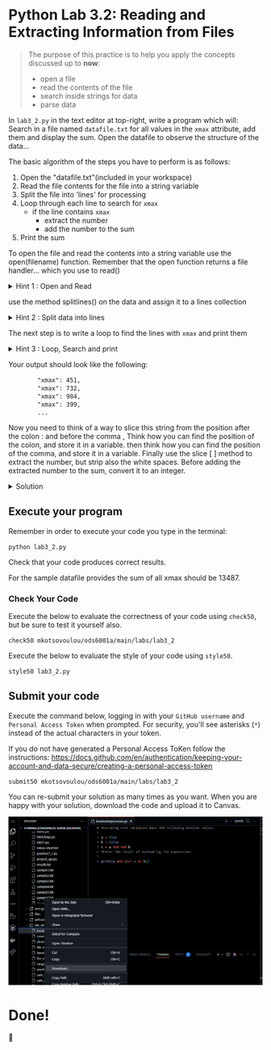 # Python Lab 3.2: Reading and Extracting Information from Files

> The purpose of this practice is to help you apply the concepts discussed up to **now**: 
>
> - open a file
> - read the contents of the file
> - search inside strings for data
> - parse data

In `lab3_2.py` in the text editor at top-right, write a program which will:
Search in a file named `datafile.txt` for all values in the `xmax` attribute, add them and display the sum.
Open the datafile to observe the structure of the data...

The basic algorithm of the steps you have to perform is as follows:

1. Open the "datafile.txt"(included in your workspace)
2. Read the file contents for the file into a string variable
3. Split the file into 'lines' for processing
4. Loop through each line to search for `xmax`
    -   if the line contains `xmax`
        - extract the number 
        - add the number to the sum
5. Print the sum



To open the file and read the contents into a string variable use the open(filename) function.
Remember that the open function returns a file handler...
which you use to read()

<details> 
<summary>
Hint 1 : Open and Read
</summary>


```
fileh = open("datafile.txt")
data = fileh.read()

```
Of course you can also use readlines() instead of read() which will read and split at the same time...
but in this example, we will split the string in the next step...

</details> 

use the method splitlines() on the data and assign it to a lines collection

<details> 
<summary>
Hint 2 : Split data into lines
</summary>


```
lines = data.splitlines()
```

</details> 

The next step is to write a loop to find the lines with `xmax` and print them

<details> 
<summary>
Hint 3 : Loop, Search and print
</summary>

```
 for line in lines:
    if "xmax" in line:
        print(line)

```
At this point you can run your code and see the output...


</details> 

Your output should look like the following:
```
        "xmax": 451,
        "xmax": 732,
        "xmax": 984,
        "xmax": 399,
        ...
```

Now you need to think of a way to slice this string from the position after the colon : and before the comma ,
Think how you can find the position of the colon, and store it in a variable.
then think how you can find the position of the comma, and store it in a variable.
Finally use the slice [ ] method to extract the number, but strip also the white spaces.
Before adding the extracted number to the sum, convert it to an integer.

<details> 
<summary>
Solution
</summary>

```
fileh = open("datafile.txt")
data = fileh.read()
print(type(data))
lines = data.splitlines()
sum=0
for line in lines:
    if "xmax" in line:
        colon = line.find(':')
        comma = line.find(',')
        number = int(line[colon+1:comma].strip())
        sum += number
print(sum)

```
</details>


## Execute your program 

Remember in order to execute your code you type in the terminal:

```
python lab3_2.py
```

Check that your code produces correct results. 

For the sample datafile provides the sum of all xmax should be 13487.



### Check Your Code

Execute the below to evaluate the correctness of your code using `check50`, but be sure to test it yourself also.


```
check50 mkotsovoulou/ods6001a/main/labs/lab3_2
```

Execute the below to evaluate the style of your code using `style50`.

```
style50 lab3_2.py
```



## Submit your code

Execute the command below, logging in with your `GitHub username` and `Personal Access Token` when prompted. For security, you'll see asterisks (`*`) instead of the actual characters in your token. 

If you do not have generated a Personal Access ToKen follow the instructions: 
https://docs.github.com/en/authentication/keeping-your-account-and-data-secure/creating-a-personal-access-token

```
submit50 mkotsovoulou/ods6001a/main/labs/lab3_2
```

You can re-submit your solution as many times as you want.
When you are happy with your solution, download the code and upload it to Canvas.

![Image of download](download.png)


# Done!
:tada:
